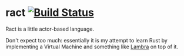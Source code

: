 # ract [![Build Status](https://secure.travis-ci.org/txus/ract.png)](http://travis-ci.org/txus/ract)

Ract is a little actor-based language.

Don't expect too much: essentially it is my attempt to learn Rust by
implementing a Virtual Machine and something like [Lambra][lambra] on top of
it.

[lambra]: https://github.com/txus/lambra